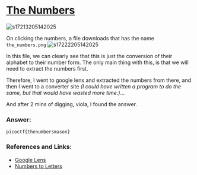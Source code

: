 # <a href="https://play.picoctf.org/practice/challenge/68"> The Numbers</a>
![s17213205142025](https://a.okmd.dev/md/682483c7a8219.png)

On clicking the numbers, a file downloads that has the name `the_numbers.png`
![s17222205142025](https://a.okmd.dev/md/682483fabda38.png)

In this file, we can clearly see that this is just the conversion of their alphabet to their number form. The only main thing with this, is that we will need to extract the numbers first.

Therefore, I went to google lens and extracted the numbers from there, and then I went to a converter site *(I could have written a program to do the same, but that would have wasted more time.)*...

And after 2 mins of digging, viola, I found the answer.

### Answer:
```
picoctf{thenumbersmason}
```

### References and Links:
- <a href="google.com">Google Lens</a>
- <a href="https://www.boxentriq.com/code-breaking/numbers-to-letters">Numbers to Letters</a>

